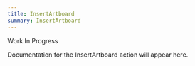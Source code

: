```yaml
---
title: InsertArtboard
summary: InsertArtboard
---
```


Work In Progress

Documentation for the InsertArtboard action will appear here.